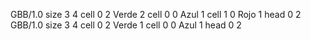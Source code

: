 <gs-board> GBB/1.0
size 3 4
cell 0 2 Verde 2 
cell 0 0 Azul 1 
cell 1 0 Rojo 1 
head 0 2
 </gs-board>
<gs-board> GBB/1.0
size 3 4
cell 0 2 Verde 1 
cell 0 0 Azul 1 
head 0 2
 </gs-board>
